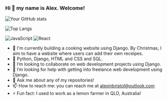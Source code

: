 ### Hi 👋 my name is Alex. Welcome!

![Your GitHub stats](https://github-readme-stats.vercel.app/api?username=ossidion&show_icons=true&theme=radical)


![Top Langs](https://github-readme-stats.vercel.app/api/top-langs/?username=ossidion&layout=compact&theme=radical)

![JavaScript](https://img.shields.io/badge/Code-JavaScript-yellow?style=flat&logo=javascript)
![React](https://img.shields.io/badge/Frontend-React-blue?style=flat&logo=react)





- 🔭 I'm currently building a cooking website using Django. By Christmas, I aim to have a website where users can add their own receipes. 
- 🌱 Python, Django, HTML and CSS and SQL. 
- 👯 I’m looking to collaborate on web development projects using Django. 
- 🤔 I’m looking for help with getting into freelance web development using Django.
- 💬 Ask me about any of my repositories!
- 📫 How to reach me: you can reach me at alexinbristol@outlook.com
- ⚡ Fun fact: I used to work as a lemon farmer in QLD, Australia!                   
 
 
